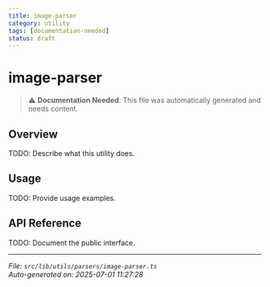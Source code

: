 ```yaml
---
title: image-parser
category: utility
tags: [documentation-needed]
status: draft
---
```


# image-parser

> ⚠️ **Documentation Needed**: This file was automatically generated and needs content.

## Overview

TODO: Describe what this utility does.

## Usage

TODO: Provide usage examples.

## API Reference

TODO: Document the public interface.

---

*File: `src/lib/utils/parsers/image-parser.ts`*  
*Auto-generated on: 2025-07-01 11:27:28*
